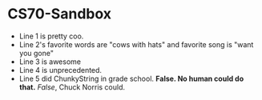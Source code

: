 # CS70-Sandbox

* Line 1 is pretty coo.
* Line 2's favorite words are "cows with hats" and favorite song is "want you gone"
* Line 3 is awesome
* Line 4 is unprecedented.
* Line 5 did ChunkyString in grade school. **False. No human could do that.** _False_, Chuck Norris could.